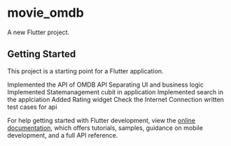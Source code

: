 # movie_omdb

A new Flutter project.

## Getting Started

This project is a starting point for a Flutter application.

Implemented the API of OMDB API
Separating UI and business logic
Implemented Statemanagement cubit in application
Implemented search in the applciation
Added Rating widget
Check the Internet Connection
written test cases for api

For help getting started with Flutter development, view the
[online documentation](https://docs.flutter.dev/), which offers tutorials,
samples, guidance on mobile development, and a full API reference.
